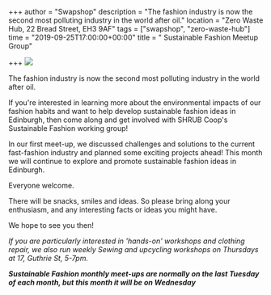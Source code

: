 +++
author = "Swapshop"
description = "The fashion industry is now the second most polluting industry in the world after oil."
location = "Zero Waste Hub, 22 Bread Street, EH3 9AF"
tags = ["swapshop", "zero-waste-hub"]
time = "2019-09-25T17:00:00+00:00"
title = " Sustainable Fashion Meetup Group"

+++
![](https://res.cloudinary.com/shrub-co-op/image/upload/v1568673237/shrubcoop.org/media/69999088_3582411288451132_3821812949685633024_n_uxpgnp.jpg)

The fashion industry is now the second most polluting industry in the world after oil.  
  
If you're interested in learning more about the environmental impacts of our fashion habits and want to help develop sustainable fashion ideas in Edinburgh, then come along and get involved with SHRUB Coop's Sustainable Fashion working group!   
  
In our first meet-up, we discussed challenges and solutions to the current fast-fashion industry and planned some exciting projects ahead! This month we will continue to explore and promote sustainable fashion ideas in Edinburgh.   
  
Everyone welcome.  
  
There will be snacks, smiles and ideas. So please bring along your enthusiasm, and any interesting facts or ideas you might have.  
  
We hope to see you then!   
  
_If you are particularly interested in 'hands-on' workshops and clothing repair, we also run weekly Sewing and upcycling workshops on Thursdays at 17, Guthrie St, 5-7pm._

___*Sustainable Fashion monthly meet-ups are normally on the last Tuesday of each month, but this month it will be on Wednesday*___